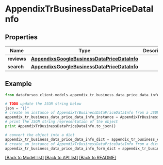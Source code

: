 # AppendixTrBusinessDataPriceDataInfo


## Properties

Name | Type | Description | Notes
------------ | ------------- | ------------- | -------------
**reviews** | [**AppendixsGoogleBusinessDataPriceDataInfo**](AppendixsGoogleBusinessDataPriceDataInfo.md) |  | [optional] 
**search** | [**AppendixsGoogleBusinessDataPriceDataInfo**](AppendixsGoogleBusinessDataPriceDataInfo.md) |  | [optional] 

## Example

```python
from dataforseo_client.models.appendix_tr_business_data_price_data_info import AppendixTrBusinessDataPriceDataInfo

# TODO update the JSON string below
json = "{}"
# create an instance of AppendixTrBusinessDataPriceDataInfo from a JSON string
appendix_tr_business_data_price_data_info_instance = AppendixTrBusinessDataPriceDataInfo.from_json(json)
# print the JSON string representation of the object
print AppendixTrBusinessDataPriceDataInfo.to_json()

# convert the object into a dict
appendix_tr_business_data_price_data_info_dict = appendix_tr_business_data_price_data_info_instance.to_dict()
# create an instance of AppendixTrBusinessDataPriceDataInfo from a dict
appendix_tr_business_data_price_data_info_form_dict = appendix_tr_business_data_price_data_info.from_dict(appendix_tr_business_data_price_data_info_dict)
```
[[Back to Model list]](../README.md#documentation-for-models) [[Back to API list]](../README.md#documentation-for-api-endpoints) [[Back to README]](../README.md)



